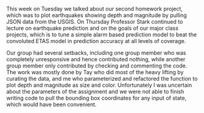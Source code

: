 This week on Tuesday we talked about our second homework project, which was to plot earthquakes showing depth and magnitude by pulling JSON data from the USGIS. On Thursday Professor Stark continued to lecture on earthquake prediction and on the goals of our major class projects, which is to tune a simple alarm based prediction model to beat the convoluted ETAS model in prediction accuracy at all levels of coverage. 

Our group had several setbacks, including one group member who was completely unresponsive and hence contributed nothing, while another group member only contributed by checking and commenting the code. The work was mostly done by Tay who did most of the heavy lifting by curating the data, and me who parameterized and refactored the function to plot depth and magnitude as size and color. Unfortunately I was uncertain about the parameters of the assignment and we were not able to finish writing code to pull the bounding box coordinates for any input of state, which would have been convenient. 
